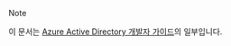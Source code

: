 > [!NOTE]
> 이 문서는 [Azure Active Directory 개발자 가이드](../articles/active-directory/develop/azure-ad-developers-guide.md)의 일부입니다.
>
>
